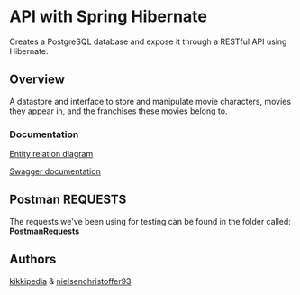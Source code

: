 # API with Spring Hibernate
Creates a PostgreSQL database and expose it through a RESTful API using Hibernate. 

## Overview

A datastore and interface to store and manipulate movie characters, movies they appear in, and the franchises these movies belong to.

### Documentation

[Entity relation diagram](/Entity_Relationship_Diagram.pdf)

[Swagger documentation](https://assignment-3-hibernate-heroku.herokuapp.com/swagger-ui/index.html?configUrl=/v3/api-docs/swagger-config)

## Postman REQUESTS
The requests we've been using for testing can be found in the folder called:  
**PostmanRequests**

## Authors

[kikkipedia](https://github.com/kikkipedia) & [nielsenchristoffer93](https://github.com/nielsenchristoffer93)


